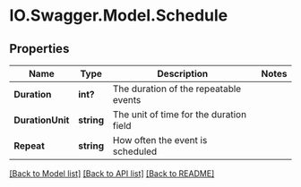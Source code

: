 # IO.Swagger.Model.Schedule
## Properties

Name | Type | Description | Notes
------------ | ------------- | ------------- | -------------
**Duration** | **int?** | The duration of the repeatable events | 
**DurationUnit** | **string** | The unit of time for the duration field | 
**Repeat** | **string** | How often the event is scheduled | 

[[Back to Model list]](../README.md#documentation-for-models) [[Back to API list]](../README.md#documentation-for-api-endpoints) [[Back to README]](../README.md)


